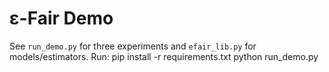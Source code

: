 # ε-Fair Demo

See `run_demo.py` for three experiments and `efair_lib.py` for models/estimators.
Run:
  pip install -r requirements.txt
  python run_demo.py
